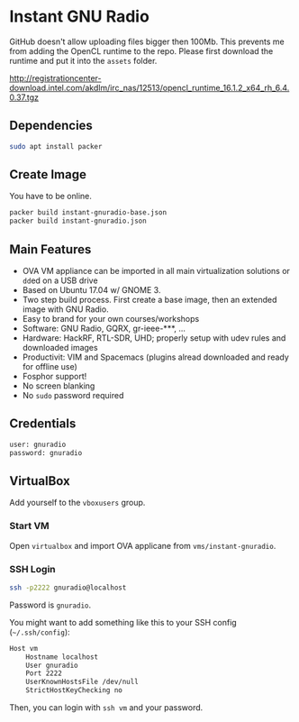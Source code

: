 # Instant GNU Radio

GitHub doesn't allow uploading files bigger then 100Mb.
This prevents me from adding the OpenCL runtime to the repo.
Please first download the runtime and put it into the `assets` folder.

http://registrationcenter-download.intel.com/akdlm/irc_nas/12513/opencl_runtime_16.1.2_x64_rh_6.4.0.37.tgz

## Dependencies

```bash
sudo apt install packer
```

## Create Image

You have to be online.

``` bash
packer build instant-gnuradio-base.json
packer build instant-gnuradio.json
```

## Main Features

- OVA VM appliance can be imported in all main virtualization solutions or `dd`ed on a USB drive
- Based on Ubuntu 17.04 w/ GNOME 3.
- Two step build process. First create a base image, then an extended image with GNU Radio.
- Easy to brand for your own courses/workshops
- Software: GNU Radio, GQRX, gr-ieee-***, ...
- Hardware: HackRF, RTL-SDR, UHD; properly setup with udev rules and downloaded images
- Productivit: VIM and Spacemacs (plugins alread downloaded and ready for offline use)
- Fosphor support!
- No screen blanking
- No `sudo` password required

## Credentials

``` bash
user: gnuradio
password: gnuradio
```

## VirtualBox

Add yourself to the `vboxusers` group.

### Start VM

Open `virtualbox` and import OVA applicane from `vms/instant-gnuradio`.

### SSH Login

``` bash
ssh -p2222 gnuradio@localhost
```

Password is `gnuradio`.

You might want to add something like this to your SSH config (`~/.ssh/config`):

``` bash
Host vm
	Hostname localhost
	User gnuradio
	Port 2222
	UserKnownHostsFile /dev/null
	StrictHostKeyChecking no
```

Then, you can login with `ssh vm` and your password.
